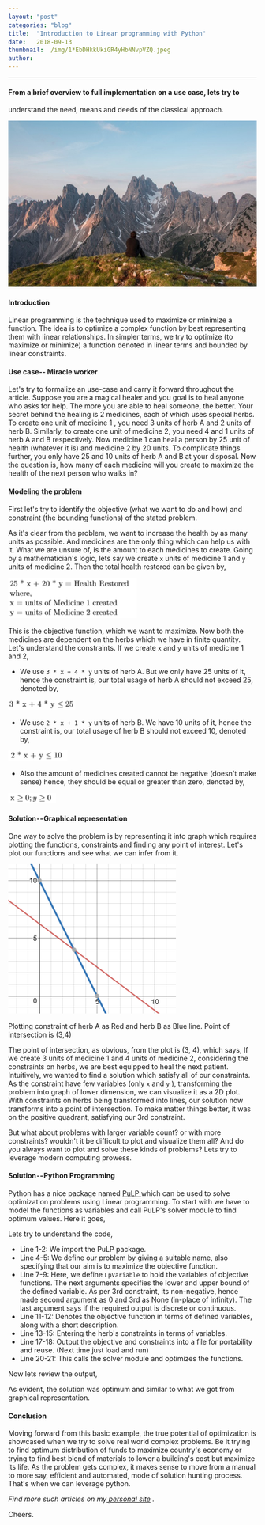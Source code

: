```yaml
---
layout:	"post"
categories:	"blog"
title:	"Introduction to Linear programming with Python"
date:	2018-09-13
thumbnail:	/img/1*EbDHkkUkiGR4yHbNNvpVZQ.jpeg
author:	
---
```


* * *

#### From a brief overview to full implementation on a use case, lets try to
understand the need, means and deeds of the classical approach.

![](/img/1*EbDHkkUkiGR4yHbNNvpVZQ.jpeg)

#### Introduction

Linear programming is the technique used to maximize or minimize a function.
The idea is to optimize a complex function by best representing them with
linear relationships. In simpler terms, we try to optimize (to maximize or
minimize) a function denoted in linear terms and bounded by linear
constraints.

#### Use case-- Miracle worker

Let's try to formalize an use-case and carry it forward throughout the
article. Suppose you are a magical healer and you goal is to heal anyone who
asks for help. The more you are able to heal someone, the better. Your secret
behind the healing is 2 medicines, each of which uses special herbs. To create
one unit of medicine 1 , you need 3 units of herb A and 2 units of herb B.
Similarly, to create one unit of medicine 2, you need 4 and 1 units of herb A
and B respectively. Now medicine 1 can heal a person by 25 unit of health
(whatever it is) and medicine 2 by 20 units. To complicate things further, you
only have 25 and 10 units of herb A and B at your disposal. Now the question
is, how many of each medicine will you create to maximize the health of the
next person who walks in?

#### Modeling the problem

First let's try to identify the objective (what we want to do and how) and
constraint (the bounding functions) of the stated problem.

As it's clear from the problem, we want to increase the health by as many
units as possible. And medicines are the only thing which can help us with it.
What we are unsure of, is the amount to each medicines to create. Going by a
mathematician's logic, lets say we create `x` units of medicine 1 and `y`
units of medicine 2. Then the total health restored can be given by,

![](/img/1*yBUlo1Ht30dg4vd5A6a5CA.png)

This is the objective function, which we want to maximize. Now both the
medicines are dependent on the herbs which we have in finite quantity. Let's
understand the constraints. If we create `x` and `y` units of medicine 1 and
2,

  * We use `3 * x + 4 * y` units of herb A. But we only have 25 units of it, hence the constraint is, our total usage of herb A should not exceed 25, denoted by,

![](/img/1*vMI9MZ8eUeQiU3NaQDddTw.png)

  * We use `2 * x + 1 * y` units of herb B. We have 10 units of it, hence the constraint is, our total usage of herb B should not exceed 10, denoted by,

![](/img/1*nR7uYFJOlbB8gFrSyBHm-g.png)

  * Also the amount of medicines created cannot be negative (doesn't make sense) hence, they should be equal or greater than zero, denoted by,

![](/img/1*QDPq2gNN-pWUmkWTI_RBfg.png)

#### Solution -- Graphical representation

One way to solve the problem is by representing it into graph which requires
plotting the functions, constraints and finding any point of interest. Let's
plot our functions and see what we can infer from it.

![](/img/1*YXXY3L0SSSro6dx2Zd7pNg.png)

Plotting constraint of herb A as Red and herb B as Blue line. Point of
intersection is (3,4)

The point of intersection, as obvious, from the plot is (3, 4), which says, If
we create 3 units of medicine 1 and 4 units of medicine 2, considering the
constraints on herbs, we are best equipped to heal the next patient.
Intuitively, we wanted to find a solution which satisfy all of our
constraints. As the constraint have few variables (only `x` and `y` ),
transforming the problem into graph of lower dimension, we can visualize it as
a 2D plot. With constraints on herbs being transformed into lines, our
solution now transforms into a point of intersection. To make matter things
better, it was on the positive quadrant, satisfying our 3rd constraint.

But what about problems with larger variable count? or with more constraints?
wouldn't it be difficult to plot and visualize them all? And do you always
want to plot and solve these kinds of problems? Lets try to leverage modern
computing prowess.

#### Solution -- Python Programming

Python has a nice package named [PuLP ](https://pythonhosted.org/PuLP/#)which
can be used to solve optimization problems using Linear programming. To start
with we have to model the functions as variables and call PuLP's solver module
to find optimum values. Here it goes,

Lets try to understand the code,

  * Line 1-2: We import the PuLP package.
  * Line 4-5: We define our problem by giving a suitable name, also specifying that our aim is to maximize the objective function.
  * Line 7-9: Here, we define `LpVariable` to hold the variables of objective functions. The next arguments specifies the lower and upper bound of the defined variable. As per 3rd constraint, its non-negative, hence made second argument as 0 and 3rd as None (in-place of infinity). The last argument says if the required output is discrete or continuous.
  * Line 11-12: Denotes the objective function in terms of defined variables, along with a short description.
  * Line 13-15: Entering the herb's constraints in terms of variables.
  * Line 17-18: Output the objective and constraints into a file for portability and reuse. (Next time just load and run)
  * Line 20-21: This calls the solver module and optimizes the functions.

Now lets review the output,

As evident, the solution was optimum and similar to what we got from graphical
representation.

#### Conclusion

Moving forward from this basic example, the true potential of optimization is
showcased when we try to solve real world complex problems. Be it trying to
find optimum distribution of funds to maximize country's economy or trying to
find best blend of materials to lower a building's cost but maximize its life.
As the problem gets complex, it makes sense to move from a manual to more say,
efficient and automated, mode of solution hunting process. That's when we can
leverage python.

 _Find more such articles on my_[ _personal site_](http://mohitmayank.com/)
_._

Cheers.

